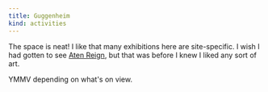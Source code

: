 ```yaml
---
title: Guggenheim
kind: activities
---
```

The space is neat! I like that many exhibitions here are site-specific. I wish I had gotten to see [Aten Reign](http://web.guggenheim.org/exhibitions/turrell/), but that was before I knew I liked any sort of art.

YMMV depending on what's on view.
